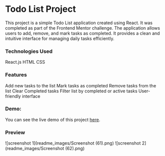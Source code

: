 # Todo List Project
This project is a simple Todo List application created using React. It was completed as part of the Frontend Mentor challenge. The application allows users to add, remove, and mark tasks as completed. It provides a clean and intuitive interface for managing daily tasks efficiently.

### Technologies Used
React.js
HTML
CSS
### Features
Add new tasks to the list
Mark tasks as completed
Remove tasks from the list
Clear Completed tasks
Filter list by completed or active tasks
User-friendly interface

### Demo:
You can see the live demo of this project [here](https://salmaane.github.io/todo-list-v2/).

### Preview
![screenshot 1](readme_images/Screenshot (61).png)
![screenshot 2](readme_images/Screenshot (62).png)
